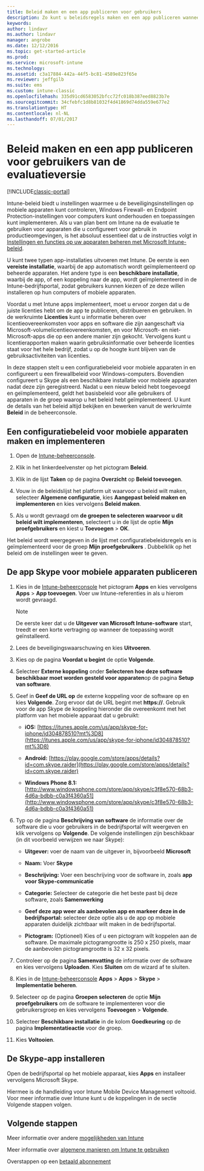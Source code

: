 ```yaml
---
title: Beleid maken en een app publiceren voor gebruikers
description: Zo kunt u beleidsregels maken en een app publiceren wanneer u zich aanmeldt voor een gratis evaluatieversie van Intune van 30 dagen
keywords: 
author: lindavr
ms.author: lindavr
manager: angrobe
ms.date: 12/12/2016
ms.topic: get-started-article
ms.prod: 
ms.service: microsoft-intune
ms.technology: 
ms.assetid: c3a17884-442a-44f5-bc81-4589e823f65e
ms.reviewer: jeffgilb
ms.suite: ems
ms.custom: intune-classic
ms.openlocfilehash: 335d91cd6583052bfcc72fc018b387eed8823b7e
ms.sourcegitcommit: 34cfebfc1d8b81032f4d41869d74dda559e677e2
ms.translationtype: HT
ms.contentlocale: nl-NL
ms.lasthandoff: 07/01/2017
---
```

# <a name="create-policies-and-publish-an-app-to-evaluation-users"></a>Beleid maken en een app publiceren voor gebruikers van de evaluatieversie

[!INCLUDE[classic-portal](../includes/classic-portal.md)]

Intune-beleid biedt u instellingen waarmee u de beveiligingsinstellingen op mobiele apparaten kunt controleren, Windows Firewall- en Endpoint Protection-instellingen voor computers kunt onderhouden en toepassingen kunt implementeren. Als u van plan bent om Intune na de evaluatie te gebruiken voor apparaten die u configureert voor gebruik in productieomgevingen, is het absoluut essentieel dat u de instructies volgt in [Instellingen en functies op uw apparaten beheren met Microsoft Intune-beleid](/intune-classic/deploy-use/help-secure-windows-pcs-with-endpoint-protection-for-microsoft-intune).

U kunt twee typen app-installaties uitvoeren met Intune. De eerste is een **vereiste installatie**, waarbij de app automatisch wordt geïmplementeerd op beheerde apparaten. Het andere type is een **beschikbare installatie**, waarbij de app, of een koppeling naar de app, wordt geïmplementeerd in de Intune-bedrijfsportal, zodat gebruikers kunnen kiezen of ze deze willen installeren op hun computers of mobiele apparaten.

Voordat u met Intune apps implementeert, moet u ervoor zorgen dat u de juiste licenties hebt om de app te publiceren, distribueren en gebruiken. In de werkruimte **Licenties** kunt u informatie beheren over licentieovereenkomsten voor apps en software die zijn aangeschaft via Microsoft-volumelicentieovereenkomsten, en voor Microsoft- en niet-Microsoft-apps die op een andere manier zijn gekocht. Vervolgens kunt u licentierapporten maken waarin gebruiksinformatie over beheerde licenties staat voor het hele bedrijf, zodat u op de hoogte kunt blijven van de gebruiksactiviteiten van licenties.

In deze stappen stelt u een configuratiebeleid voor mobiele apparaten in en configureert u een firewallbeleid voor Windows-computers. Bovendien configureert u Skype als een beschikbare installatie voor mobiele apparaten nadat deze zijn geregistreerd. Nadat u een nieuw beleid hebt toegevoegd en geïmplementeerd, geldt het basisbeleid voor alle gebruikers of apparaten in de groep waarop u het beleid hebt geïmplementeerd. U kunt de details van het beleid altijd bekijken en bewerken vanuit de werkruimte **Beleid** in de beheerconsole.

## <a name="create-and-deploy-a-mobile-device-configuration-policy"></a>Een configuratiebeleid voor mobiele apparaten maken en implementeren

1.  Open de [Intune-beheerconsole](https://manage.microsoft.com/).

2.  Klik in het linkerdeelvenster op het pictogram **Beleid**.

3.  Klik in de lijst **Taken** op de pagina **Overzicht** op **Beleid toevoegen**.

4.  Vouw in de beleidslijst het platform uit waarvoor u beleid wilt maken, selecteer **Algemene configuratie**, kies **Aangepast beleid maken en implementeren** en kies vervolgens **Beleid maken**.

5.  Als u wordt gevraagd om **de groepen te selecteren waarvoor u dit beleid wilt implementeren**, selecteert u in de lijst de optie **Mijn proefgebruikers** en kiest u **Toevoegen** &gt; **OK**.

Het beleid wordt weergegeven in de lijst met configuratiebeleidsregels en is geïmplementeerd voor de groep **Mijn proefgebruikers** . Dubbelklik op het beleid om de instellingen weer te geven.

## <a name="publish-the-skype-app-for-mobile-devices"></a>De app Skype voor mobiele apparaten publiceren

1.  Kies in de [Intune-beheerconsole](https://manage.microsoft.com/) het pictogram **Apps** en kies vervolgens **Apps** &gt; **App toevoegen**. Voer uw Intune-referenties in als u hierom wordt gevraagd.

    > [!NOTE]
    > De eerste keer dat u de **Uitgever van Microsoft Intune-software** start, treedt er een korte vertraging op wanneer de toepassing wordt geïnstalleerd.

2.  Lees de beveiligingswaarschuwing en kies **Uitvoeren**.

3.  Kies op de pagina **Voordat u begint** de optie **Volgende**.

4.  Selecteer **Externe koppeling** onder **Selecteren hoe deze software beschikbaar moet worden gesteld voor apparaten**op de pagina **Setup van software**.

5.  Geef in **Geef de URL op** de externe koppeling voor de software op en kies **Volgende**. Zorg ervoor dat de URL begint met **https://**. Gebruik voor de app Skype de koppeling hieronder die overeenkomt met het platform van het mobiele apparaat dat u gebruikt:

    -   **iOS:** [https://itunes.apple.com/us/app/skype-for-iphone/id304878510?mt%3D8](https://itunes.apple.com/us/app/skype-for-iphone/id304878510?mt%3D8)

    -   **Android:** [https://play.google.com/store/apps/details?id=com.skype.raider](https://play.google.com/store/apps/details?id=com.skype.raider)

    -   **Windows Phone 8.1:** [http://www.windowsphone.com/store/app/skype/c3f8e570-68b3-4d6a-bdbb-c0a3f4360a51](http://www.windowsphone.com/store/app/skype/c3f8e570-68b3-4d6a-bdbb-c0a3f4360a51)

6.  Typ op de pagina **Beschrijving van software** de informatie over de software die u voor gebruikers in de bedrijfsportal wilt weergeven en klik vervolgens op **Volgende**. De volgende instellingen zijn beschikbaar (in dit voorbeeld verwijzen we naar Skype):

    -   **Uitgever:** voer de naam van de uitgever in, bijvoorbeeld **Microsoft**

    -   **Naam:** Voer **Skype**

    -   **Beschrijving:** Voer een beschrijving voor de software in, zoals **app voor Skype-communicatie**

    -   **Categorie:** Selecteer de categorie die het beste past bij deze software, zoals **Samenwerking**

    -   **Geef deze app weer als aanbevolen app en markeer deze in de bedrijfsportal:** selecteer deze optie als u de app op mobiele apparaten duidelijk zichtbaar wilt maken in de bedrijfsportal.

    -   **Pictogram:**  (Optioneel) Kies of u een pictogram wilt koppelen aan de software. De maximale pictogramgrootte is 250 x 250 pixels, maar de aanbevolen pictogramgrootte is 32 x 32 pixels.

7.  Controleer op de pagina **Samenvatting** de informatie over de software en kies vervolgens **Uploaden**. Kies **Sluiten** om de wizard af te sluiten.

8.  Kies in de [Intune-beheerconsole](https://manage.microsoft.com/) **Apps** &gt; **Apps** &gt; **Skype** &gt; **Implementatie beheren**.

9. Selecteer op de pagina **Groepen selecteren** de optie **Mijn proefgebruikers** om de software te implementeren voor die gebruikersgroep en kies vervolgens **Toevoegen** &gt; **Volgende**.

10. Selecteer **Beschikbare installatie** in de kolom **Goedkeuring** op de pagina **Implementatieactie** voor de groep.

11. Kies **Voltooien**.

## <a name="install-the-skype-app"></a>De Skype-app installeren
Open de bedrijfsportal op het mobiele apparaat, kies **Apps** en installeer vervolgens Microsoft Skype.

Hiermee is de handleiding voor Intune Mobile Device Management voltooid. Voor meer informatie over Intune kunt u de koppelingen in de sectie Volgende stappen volgen.
## <a name="next-steps"></a>Volgende stappen
Meer informatie over andere [mogelijkheden van Intune](get-started-with-a-30-day-trial-of-microsoft-intune-step-6.md)

Meer informatie over [algemene manieren om Intune te gebruiken](/intune/common-scenarios)

Overstappen op een [betaald abonnement](get-started-with-a-30-day-trial-of-microsoft-intune-step-7.md)
